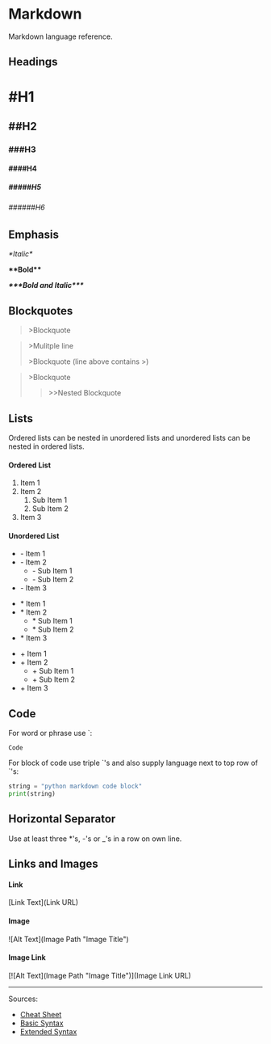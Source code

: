 Markdown
========
Markdown language reference.

Headings
--------
# \#H1
## \#\#H2
### \#\#\#H3
#### \#\#\#\#H4
##### \#\#\#\#\#H5
###### \#\#\#\#\#\#H6

Emphasis
--------
*\*Italic\**

**\*\*Bold\*\***

***\*\*\*Bold and Italic\*\*\****

Blockquotes
-----------
>\>Blockquote

>\>Mulitple line
>
>\>Blockquote (line above contains \>)

>\>Blockquote
>>\>\>Nested Blockquote

Lists
------------
Ordered lists can be nested in unordered lists and unordered lists can be nested in ordered lists.

#### Ordered List
1. Item 1
2. Item 2
    1. Sub Item 1
    2. Sub Item 2
3. Item 3

#### Unordered List
- \- Item 1
- \- Item 2
    - \- Sub Item 1
    - \- Sub Item 2
- \- Item 3

* \* Item 1
* \* Item 2
    * \* Sub Item 1
    * \* Sub Item 2
* \* Item 3

+ \+ Item 1
+ \+ Item 2
    + \+ Sub Item 1
    + \+ Sub Item 2
+ \+ Item 3

Code
----
For word or phrase use \`:

``Code``

For block of code use triple \`'s and also supply language next to top row of \`'s:

```python
string = "python markdown code block"
print(string)
```

Horizontal Separator
--------------------
Use at least three \*'s, \-'s or \_'s in a row on own line.

Links and Images
----------------
#### Link
\[Link Text\]\(Link URL\)

#### Image
\!\[Alt Text\]\(Image Path "Image Title"\)

#### Image Link
\[\!\[Alt Text\]\(Image Path "Image Title"\)\]\(Image Link URL\)

________
Sources:
- [Cheat Sheet](https://www.markdownguide.org/cheat-sheet/)
- [Basic Syntax](https://www.markdownguide.org/basic-syntax/)
- [Extended Syntax](https://www.markdownguide.org/extended-syntax/)
